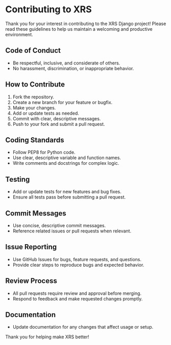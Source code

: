 # Contributing to XRS

Thank you for your interest in contributing to the XRS Django project! Please read these guidelines to help us maintain a welcoming and productive environment.

## Code of Conduct

- Be respectful, inclusive, and considerate of others.
- No harassment, discrimination, or inappropriate behavior.

## How to Contribute

1. Fork the repository.
2. Create a new branch for your feature or bugfix.
3. Make your changes.
4. Add or update tests as needed.
5. Commit with clear, descriptive messages.
6. Push to your fork and submit a pull request.

## Coding Standards

- Follow PEP8 for Python code.
- Use clear, descriptive variable and function names.
- Write comments and docstrings for complex logic.

## Testing

- Add or update tests for new features and bug fixes.
- Ensure all tests pass before submitting a pull request.

## Commit Messages

- Use concise, descriptive commit messages.
- Reference related issues or pull requests when relevant.

## Issue Reporting

- Use GitHub Issues for bugs, feature requests, and questions.
- Provide clear steps to reproduce bugs and expected behavior.

## Review Process

- All pull requests require review and approval before merging.
- Respond to feedback and make requested changes promptly.

## Documentation

- Update documentation for any changes that affect usage or setup.

Thank you for helping make XRS better!
